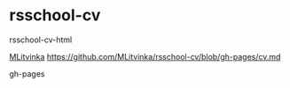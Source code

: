 # rsschool-cv
 rsschool-cv-html

[MLitvinka](https://MLitvinka.github.io/rsschool-cv/ )
https://github.com/MLitvinka/rsschool-cv/blob/gh-pages/cv.md

 gh-pages
